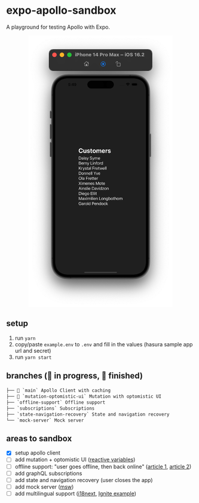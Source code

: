 # expo-apollo-sandbox

A playground for testing Apollo with Expo.

<p align="center">
  <img src="./screentshot.png" alt="expo apollo sandbox" />
</p>

## setup

1. run `yarn`
2. copy/paste `example.env` to `.env` and fill in the values (hasura sample app url and secret)
3. run `yarn start`

## branches (🚧 in progress, 🏁 finished)

```
├── 🏁 `main` Apollo Client with caching
├── 🚧 `mutation-optomistic-ui` Mutation with optomistic UI
├── `offline-support` Offline support
├── `subscriptions` Subscriptions
├── `state-navigation-recovery` State and navigation recovery
└── `mock-server` Mock server
```

## areas to sandbox

- [x] setup apollo client
- [ ] add mutation + optomistic UI ([reactive variables](https://www.apollographql.com/docs/react/local-state/local-state-management#reactive-variables))
- [ ] offline support: "user goes offline, then back online" ([article 1](https://codeburst.io/highly-functional-offline-applications-using-apollo-client-12885bd5f335), [article 2](https://medium.com/twostoryrobot/a-recipe-for-offline-support-in-react-apollo-571ad7e6f7f4))
- [ ] add graphQL subscriptions
- [ ] add state and navigation recovery (user closes the app)
- [ ] add mock server ([msw](https://mswjs.io/docs/getting-started/mocks/graphql-api))
- [ ] add multilingual support ([i18next](https://react.i18next.com/), [Ignite example](https://github.com/infinitered/ignite/blob/b3d5b0db710a75ec349a1eb142f27bdffb3691ad/boilerplate/app/i18n/i18n.ts))
